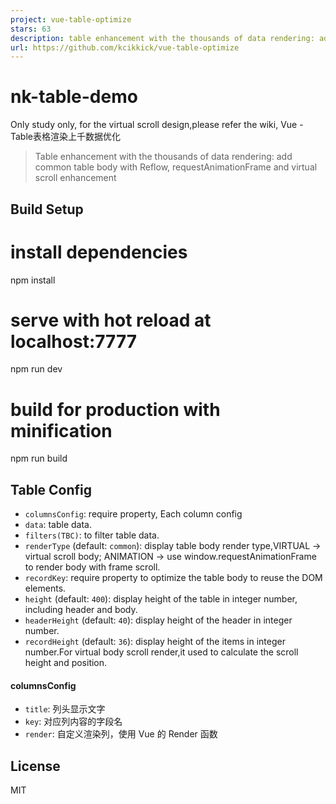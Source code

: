 ```yaml
---
project: vue-table-optimize
stars: 63
description: table enhancement with the thousands of data rendering: add requestAnimationFrame and virtual scroll enhancement
url: https://github.com/kcikkick/vue-table-optimize
---
```


nk-table-demo
=============

Only study only, for the virtual scroll design,please refer the wiki, Vue - Table表格渲染上千数据优化

> Table enhancement with the thousands of data rendering: add common table body with Reflow, requestAnimationFrame and virtual scroll enhancement

Build Setup
-----------

# install dependencies
npm install

# serve with hot reload at localhost:7777
npm run dev

# build for production with minification
npm run build

Table Config
------------

-   `columnsConfig`: require property, Each column config
-   `data`: table data.
-   `filters(TBC)`: to filter table data.
-   `renderType` (default: `common`): display table body render type,VIRTUAL -> virtual scroll body; ANIMATION -> use window.requestAnimationFrame to render body with frame scroll.
-   `recordKey`: require property to optimize the table body to reuse the DOM elements.
-   `height` (default: `400`): display height of the table in integer number, including header and body.
-   `headerHeight` (default: `40`): display height of the header in integer number.
-   `recordHeight` (default: `36`): display height of the items in integer number.For virtual body scroll render,it used to calculate the scroll height and position.

#### columnsConfig

-   `title`: 列头显示文字
-   `key`: 对应列内容的字段名
-   `render`: 自定义渲染列，使用 Vue 的 Render 函数

License
-------

MIT
